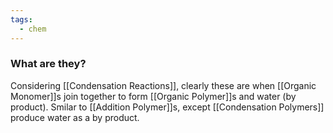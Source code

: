 ```yaml
---
tags:
  - chem
---
```

### What are they?
Considering [[Condensation Reactions]], clearly these are when [[Organic Monomer]]s join together to form [[Organic Polymer]]s and water (by product). Smilar to [[Addition Polymer]]s, except [[Condensation Polymers]] produce water as a by product. 




